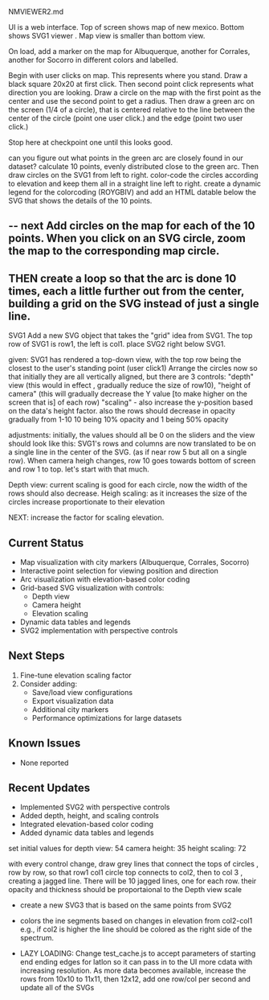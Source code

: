 NMVIEWER2.md


UI is a web interface. Top of screen shows map of new mexico. Bottom shows SVG1 viewer . Map view is smaller than bottom view.

On load, add a marker on the map for Albuquerque, another for Corrales, another for Socorro in different colors and labelled.

Begin with user clicks on map. This represents where you stand. Draw a black square 20x20 at first click. Then second point click represents what direction you are looking. Draw a circle on the map with the first point as the center and use the second point to get a radius. Then draw a green arc on the screen (1/4 of a circle), that is centered relative to the line between the center of the circle (point one user click.) and the edge (point two user click.)

Stop here at checkpoint one until this looks good.

can you figure out what points in the green arc are closely found in our dataset? calculate 10 points, evenly distributed close to the green arc. Then draw circles on the SVG1 from left to right. color-code the circles according to elevation and keep them all in a straight line left to right. create a dynamic legend for the colorcoding (ROYGBIV) and add an HTML datable below the SVG that shows the details of the 10 points.

--
next
Add circles on the map for each of the 10 points.
When you click on an SVG circle, zoom the map to the corresponding map circle.
--
THEN
create a loop so that the arc is done 10 times, each a little further out from the center, building a grid on the SVG instead of just a single line.
--
SVG1 
Add a new SVG object that takes the "grid" idea from SVG1.
The top row of SVG1 is row1, the left is col1.
place SVG2 right below SVG1.

given: SVG1 has rendered a top-down view, with the top row being the closest to the user's standing point (user click1)
Arrange the circles now so that initially they are all vertically aligned, but there are 3 controls:
"depth" view (this would in effect , gradually reduce the size of row10),
"height of camera" (this will gradually decrease the Y value [to make higher on the screen that is] of each row)
"scaling" - also increase the y-position based on the data's height factor.
also the rows should decrease in opacity gradually from 1-10 10 being 10% opacity and 1 being 50% opacity

adjustments: initially, the values should all be 0 on the sliders and the view should look like this: SVG1's rows and columns are now translated to be on a single line in the center of the SVG. (as if near row 5 but all on a single row). When camera heigh changes, row 10 goes towards bottom of screen and row 1 to top. let's start with that much.

Depth view: current scaling is good for each circle, now the width of the rows should also decrease.
Heigh scaling: as it increases the size of the circles increase proportionate to their elevation


NEXT:
increase the factor for scaling elevation. 

## Current Status
- Map visualization with city markers (Albuquerque, Corrales, Socorro)
- Interactive point selection for viewing position and direction
- Arc visualization with elevation-based color coding
- Grid-based SVG visualization with controls:
  - Depth view
  - Camera height
  - Elevation scaling
- Dynamic data tables and legends
- SVG2 implementation with perspective controls

## Next Steps
1. Fine-tune elevation scaling factor
2. Consider adding:
   - Save/load view configurations
   - Export visualization data
   - Additional city markers
   - Performance optimizations for large datasets

## Known Issues
- None reported

## Recent Updates
- Implemented SVG2 with perspective controls
- Added depth, height, and scaling controls
- Integrated elevation-based color coding
- Added dynamic data tables and legends



set initial values for 
depth view:  54
camera height: 35
height scaling: 72

with every control change, draw grey lines that connect the tops of circles , row by row, so that row1 col1 circle top connects to col2, then to col 3 , creating a jagged line. There will be 10 jagged lines, one for each row. their opacity and thickness should be proportaional to the Depth view scale


- create a new SVG3 that
 is based on the same points from SVG2
 - colors the ine segments based on changes in elevation from col2-col1 e.g., if col2 is higher the line should be colored as the right side of the spectrum.


 - LAZY LOADING:
 Change test_cache.js to accept parameters of starting end ending edges for latlon so it can pass in to the UI more cdata with increasing resolution.
 As more data becomes available, increase the rows from 10x10 to 11x11, then 12x12, add one row/col per second and update all of the SVGs